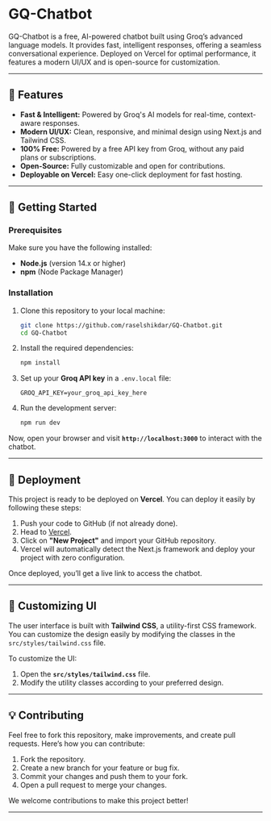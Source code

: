 # **GQ-Chatbot**

GQ-Chatbot is a free, AI-powered chatbot built using Groq’s advanced language models. It provides fast, intelligent responses, offering a seamless conversational experience. Deployed on Vercel for optimal performance, it features a modern UI/UX and is open-source for customization.

---

## **🔹 Features**

- **Fast & Intelligent:** Powered by Groq's AI models for real-time, context-aware responses.
- **Modern UI/UX:** Clean, responsive, and minimal design using Next.js and Tailwind CSS.
- **100% Free:** Powered by a free API key from Groq, without any paid plans or subscriptions.
- **Open-Source:** Fully customizable and open for contributions.
- **Deployable on Vercel:** Easy one-click deployment for fast hosting.

---

## **🔧 Getting Started**

### **Prerequisites**

Make sure you have the following installed:
- **Node.js** (version 14.x or higher)
- **npm** (Node Package Manager)

### **Installation**

1. Clone this repository to your local machine:
    ```bash
    git clone https://github.com/raselshikdar/GQ-Chatbot.git
    cd GQ-Chatbot
    ```

2. Install the required dependencies:
    ```bash
    npm install
    ```

3. Set up your **Groq API key** in a `.env.local` file:
    ```env
    GROQ_API_KEY=your_groq_api_key_here
    ```

4. Run the development server:
    ```bash
    npm run dev
    ```

Now, open your browser and visit **`http://localhost:3000`** to interact with the chatbot.

---

## **🚀 Deployment**

This project is ready to be deployed on **Vercel**. You can deploy it easily by following these steps:

1. Push your code to GitHub (if not already done).
2. Head to [Vercel](https://vercel.com).
3. Click on **"New Project"** and import your GitHub repository.
4. Vercel will automatically detect the Next.js framework and deploy your project with zero configuration.

Once deployed, you’ll get a live link to access the chatbot.

---

## **🎨 Customizing UI**

The user interface is built with **Tailwind CSS**, a utility-first CSS framework. You can customize the design easily by modifying the classes in the `src/styles/tailwind.css` file.

To customize the UI:
1. Open the **`src/styles/tailwind.css`** file.
2. Modify the utility classes according to your preferred design.

---

## **💡 Contributing**

Feel free to fork this repository, make improvements, and create pull requests. Here’s how you can contribute:

1. Fork the repository.
2. Create a new branch for your feature or bug fix.
3. Commit your changes and push them to your fork.
4. Open a pull request to merge your changes.

We welcome contributions to make this project better!

---
